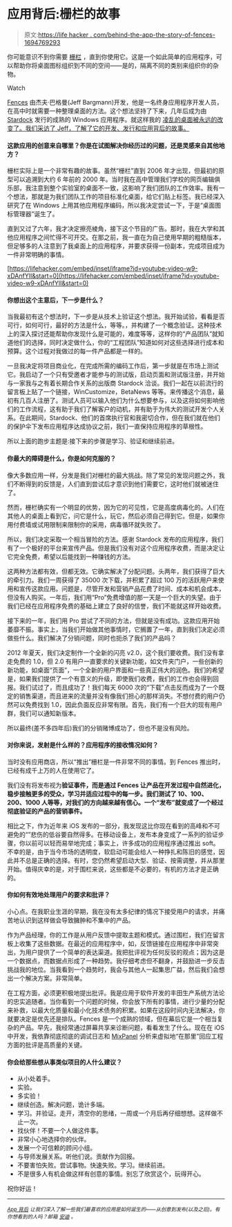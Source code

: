 # 应用背后:栅栏的故事

> 原文:[https://life hacker . com/behind-the-app-the-story-of-fences-1694769293](https://lifehacker.com/behind-the-app-the-story-of-fences-1694769293)

你可能意识不到你需要 [栅栏](http://www.stardock.com/products/fences/) ，直到你使用它。这是一个如此简单的应用程序，可以帮助你将桌面图标组织到不同的空间——是的，隔离不同的类别来组织你的杂物。

Watch

[Fences](https://lifehacker.com/fences-2-0-adds-better-folder-organization-multiple-pa-5950261) 由杰夫·巴格曼(Jeff Bargmann)开发，他是一名终身应用程序开发人员，在高中时就需要一种整理桌面的方法。这个想法坚持了下来，几年后成为由 [Stardock](http://www.stardock.com/) 发行的成熟的 Windows 应用程序。就这样我的 [凌乱的桌面被永远的改变了。我们采访了 Jeff，了解了它的开发、发行和应用背后的故事。](http://lifehacker.com/how-to-design-and-create-a-clean-organized-desktop-5864785)

#### 这款应用的创意来自哪里？你是在试图解决你经历过的问题，还是灵感来自其他地方？

栅栏实际上是一个非常有趣的故事。虽然“栅栏”直到 2006 年才出现，但最初的原型可以追溯到大约 6 年前的 2000 年。当时我在高中管理我们学校的网页编辑俱乐部，我注意到整个实验室的桌面不一致，这影响了我们团队的工作效率。我有一个想法，那就是为我们团队工作的项目标准化桌面，给它们贴上标签。我已经深入研究了在 Windows 上用其他应用程序编码，所以我决定尝试一下，于是“桌面图标管理器”诞生了。

直到又过了六年，我才决定擦亮棱角，接下这个节目的广告。那时，我在大学和其他应用程序之间忙得不可开交。在那之前，我一直在为自己使用早期的粗糙版本，但足够多的人注意到了我桌面上的应用程序，并要求获得一份副本，完成项目成为一件非常明确的事情。

 [https://lifehacker.com/embed/inset/iframe?id=youtube-video-w9-xDAnfYlI&start=0](https://lifehacker.com/embed/inset/iframe?id=youtube-video-w9-xDAnfYlI&start=0) 

#### 你想出这个主意后，下一步是什么？

当我最初有这个想法时，下一步是从技术上验证这个想法。我开始试验，看看是否可行，如何可行，最好的方法是什么，等等。，并构建了一个概念验证。这种技术上的深入探讨还能帮助你发现什么是可能的，难度等等，这样你的“产品团队”就知道他们的选择，同时决定做什么，你的“工程团队”知道如何对这些选择进行成本和预算。这个过程对我做过的每一件产品都是一样的。

一旦我决定将项目商业化，在完成所需的编码工作后，第一步就是在市场上测试它。我启动了一个只有受邀者才能参与的测试版，启动页面和测试版注册，并开始与一家我与之有着长期合作关系的出版商 Stardock 洽谈。我们一起在以前流行的留言板上贴了一个链接，WinCustomize，BetaNews 等等。来传播这个消息，最初有几百人注册了。测试人员可以输入他们为什么想要参与，以及这将如何影响他们的工作流程，这有助于我们了解客户的动机，并有助于为伟大的测试开发个人关系。在此期间，Stardock、他们的首席执行官和我密切合作，但在我们就在他们的保护伞下发布应用程序达成协议之前，我们一直保持应用程序的草根性。

所以上面的跑步主题是:接下来的步骤是学习、验证和继续前进。

#### 你最大的障碍是什么，你是如何克服的？

像大多数应用一样，分发是我们对栅栏的最大挑战。除了常见的发现问题之外，我们不断得到的反馈是，人们直到尝试后才意识到他们需要它，这时他们就被迷住了。

然而，栅栏确实有一个明显的优势，因为它的可见性，它是高度病毒化的。人们在其他人的桌面上看到它，问它是什么，玩它，然后必须自己得到它。但是，如果你用付费墙或试用限制来限制你的采用，病毒循环就失败了。

所以，我们决定采取一个相当冒险的方法。感谢 Stardock 发布的应用程序，我们有了一个极好的平台来宣传产品。但是我们没有对这个应用程序收费，而是决定让它完全免费，希望以后能找到一种赚钱的方法。

这两种方法都有效，但都无效。它确实解决了分配问题。头两年，我们获得了巨大的牵引力。我们一周获得了 35000 次下载，并积累了超过 100 万的活跃用户来使用和宣传这款应用。问题是，尽管开发和营销产品花费了时间、成本和机会成本，但没有人购买。一年后，我们用“Pro”免费增值的那一天是一个巨大的失望。由于我们已经在应用程序免费的基础上建立了良好的信誉，我们不能就这样开始收费。

接下来的一年，我们用 Pro 尝试了不同的方法，但就是没有成功。这款应用开始萎靡不振。事实上，当我们开始做其他事情时，它搁置了一年，直到我们决定必须做些什么。我们解决了分销问题，同时也扼杀了我们的产品吗？

2012 年夏天，我们决定制作一个全新的闪亮 v2.0，这个我们要收费。我们没有拿走免费的 1.0，但 2.0 有用户一直要求的关键新功能，如文件夹门户，一些创新的新功能，如桌面“页面”，一个全新的用户界面和一些真正伟大的润色。我们的希望是，如果我们提供了一个有意义的升级，即使我们收费，我们的工作也会得到回报。我们试过了，而且成功了！我们每天 6000 次的“下载”点击反而成为了一个既定的销售渠道，而且进来的流量并没有像我们担心的那样消失。不想付费的用户仍然可以免费找到 1.0，因此负面反应非常有限。首先，我们有一个巨大的现有用户群，我们可以通知新版本。

所以最终(差不多四年后)我们的分销赌博成功了，但也不是没有风险。

#### 对你来说，发射是什么样的？应用程序的接收情况如何？

当时没有应用商店，所以“推出”栅栏是一件非常不同的事情。到 Fences 推出时，已经有成千上万的人在使用它了。

我们没有将发布视为**验证事件，而是通过 Fences 让产品在开发过程中自然进化，稳步接触更多的受众，学习并适应过程中的每一步。我们测试了 10、100、200、1000 人等等，对我们的方向越来越有信心。一个“发布”就变成了一个经过彻底验证的产品的营销事件。**

相比之下，作为近年来 iOS 发布的一部分，我发现这比你现在看到的高峰和不可避免的“”悲伤的低谷要自然得多。在移动设备上，发布本身变成了一系列的验证步骤，你以前可以轻而易举地完成；事实上，许多成功的应用程序通过推出 soft。不幸的是，由于当今市场的透明度，软启动可能会给人一种挣扎和陈旧的感觉，因此并不总是正确的选择。有时，您仍然希望启动大型、验证、按需调整，并从那里开始。值得庆幸的是，对于围栏来说，这些都是不必要的，有机的方法才是正确的。

#### 你如何有效地处理用户的要求和批评？

小心点。在我职业生涯的早期，我在没有太多纪律的情况下接受用户的请求，并痛苦地认识到这样做会导致臃肿和不集中的产品。

作为产品经理，你的工作是从用户反馈中提取主题和模式。通过围栏，我们在留言板上收集了这些数据。在最近的应用程序中，如，反馈链接在应用程序中非常突出，为用户提供了一个简单的表达渠道。我把批评视为任何反驳的观点；因为这是一个数据点，而数据点形成了一种趋势。我仔细考虑但不翻身，并鼓励进一步反击挑战我的地位。当我看到一个趋势时，我会与其他人一起集思广益，然后我们会想出一个解决方案。非常简单。

在工程方面，必须更积极地提出批评。我是应用于软件开发的丰田生产系统方法论的忠实追随者。当你看到一个问题的时候，你会放下所有的事情，进行少量的分配来补救，以最大化质量和最小化技术债务的积累。如果在这段时间内无法解决，你就要决定是优先还是排队。Fences 是一个成熟的领域，但在幕后它是一个相当复杂的产品。早先，我经常通过屏幕共享来诊断问题，看看发生了什么。现在在 iOS 中开发，我依靠彻底彻底的调试日志和 [MixPanel](https://mixpanel.com/) 分析来虚拟地“在那里”回应工程方面的批评是高质量的关键。

#### 你会给那些想从事类似项目的人什么建议？

*   从小处着手。
*   实验。
*   多实验！
*   继续创造。解决问题，诡计多端。
*   学习。并验证。走开，清空你的思绪，一周或一个月后再仔细想想。这样做不止一次。
*   找伙伴！不要一个人做这件事。
*   非常小心地选择你的伙伴。
*   发展一个可信赖的顾问小组。
*   与导师发展关系。听他们说。贡献作为回报。
*   不要害怕失败。尝试事物。快速失败。学习。继续前进。
*   不是很多人有机会做这样有创意的事情。别忘了欣赏这个，玩得开心。

祝你好运！

* * *

<small></small>*[<small>*App 背后*</small>](http://lifehacker.com/behindtheapp) <small>*让我们深入了解一些我们最喜欢的应用是如何诞生的——从创意到发布(以及之后)。有你想看到的人吗？邮箱*</small> [<small>*安迪*</small>](mailto:andy@lifehacker.com) <small>*。*</small>*